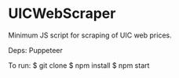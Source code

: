 # UICWebScraper
Minimum JS script for scraping of UIC web prices.

Deps: Puppeteer

To run:
$ git clone
$ npm install
$ npm start

